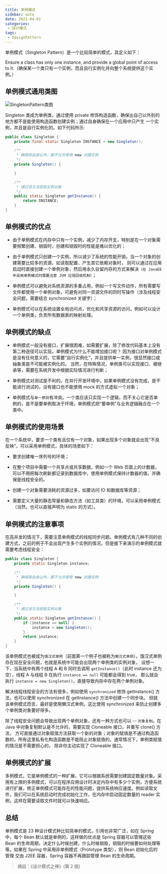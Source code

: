 ```yaml
---
title: 单例模式
sidebar: auto
date: 2021-04-01
categories:
 - 设计模式
tags:
 - DesignPattern
---
```


单例模式（Singleton Pattern）是一个比较简单的模式，其定义如下：

Ensure a class has only one instance, and provide a global point of access to it.（确保某一个类只有一个实例，而且自行实例化并向整个系统提供这个实例。）

## 单例模式通用类图

<img :src="$withBase('/img/java/design/SingletonPattern类图.png')" alt="SingletonPattern类图">

Singleton 类成为单例类，通过使用 private 修饰构造函数，确保出自己以外别的地方都不是能使用构造函数创建实例；通过自身确保在一个应用中只产生
一个实例，并且是自行实例化的。如下代码所示:

``` java
public class Singleton {
	private final static Singleton INSTANCE = new Singleton();

	/**
	 * 确保除自身以外，都不允许使用 new 创建实例
	 */
	private Singleton() {

	}

	/**
	 * 通过该方法获取实例对象
	 */
	public static Singleton getInstance() {
		return INSTANCE;
	}
}
```

## 单例模式的优点

* 由于单例模式在内存中只有一个实例，减少了内存开支，特别是在一个对象需要频繁创建、销毁时，创建和销毁时的性能是难以优化的；

* 由于单例模式只创建一个实例，所以减少了系统的性能开销，当一个对象的创建需要比较多的资源，如读取配置、产生其它依赖对象时，
则可以通过在应用启动时直接创建一个单例对象，然后用永久驻留内存的方式来解决`（在 JavaEE 中采用单例模式时需要注意 JVM 垃圾回收机制）`；

* 单例模式可以避免对系统资源的多重占用，例如一个写文件动作，所有需要写文件都使用一个单例对象，可避免对同一资源文件的同时写操作（涉及线程安全问题，需要结合 synchronized 关键字）；

* 单例模式可以在系统设置全局访问点，优化和共享资源的访问，例如可以设计一个单例类，负责所有数据表的映射处理。


## 单例模式的缺点

* 单例模式一般没有接口，扩展很困难，如需要扩展，除了修改代码基本上没有第二种途径可以实现。单例模式为什么不能增加接口呢？
因为接口对单例模式是没有任何意义的，它需要“自行实例化”，并且提供单一实例，很显然接口或抽象类是不可能被实例化的。
当然，在特殊情况，单例类可以实现接口、被继承等，需要在系统开发中根据实际情况进行判断；

* 单例模式对测试是不利的。在并行开发环境中，如果单例模式没有完成，是不能进行测试的，没有接口也不能使用 mock 的方式虚拟一个对象；

* 单例模式与`单一原则`有冲突。一个类应该只实现一个逻辑，而不关心它是否单例的，是不是要单例取决于环境，单例模式把“要单例”与业务逻辑融合在一个类中。

## 单例模式的使用场景

在一个系统中，要求一个类有且仅有一个对象，如果出现多个对象就会出现“不良反映”，可以采用单例模式，具体的场景如下：

* 要求创建唯一序列号的环境；

* 在整个项目中需要一个共享点或共享数据，例如一个 Web 页面上的计数器，可以不用把每次刷新都记录到数据库中，使用单例模式保持计数器的值，并确保是线程安全的。

* 创建一个对象需要消耗的资源过多，如要访问 IO 和数据库等资源；

* 需要定义大量的静态常量和静态方法（如工具类）的环境，可以采用单例模式（当然，也可以直接声明为 static 的方式）。

## 单例模式的注意事项

在高并发的情况下，需要注意单例模式的线程同步问题。单例模式有几种不同的创建方式，之前的例子不会出现产生多个实例的情况，但是接下来演示的单例模式就需要考虑线程安全：

``` java
public class Singleton {
	private static Singleton instance;

	/**
	 * 确保除自身以外，都不允许使用 new 创建实例
	 */
	private Singleton() {

	}

	/**
	 * 通过该方法获取实例对象
	 */
	public static Singleton getInstance() {
		if (instance == null) {
			instance = new Singleton();
		}
		return instance;
	}
}
```

该单例模式也被成为`饿汉式单例`（前面第一个例子也被称为`懒汉式单例`）。饿汉式单例存在现在安全问题，也就是系统中可能会出现两个单例类的实例对象，
设想一下，当系统中有两个线程 A 和 B 同时去调用 `getInstance()`（此时 instance 还为空），线程 A 与线程 B 在执行 `instance == null` 可能都会得到 true，
那么就会执行 `instance = new Singleton()`，直接导致内存中存在两个单例对象。

解决线程线程安全的方法有很多，例如使用 `synchronized` 修饰 getInstance() 方法，也可以使用 synchronized 在 getInstance() 方法中创建一个同步块。
但就该单例模式而言，最好是使用懒汉式单例，这比使用 synchronized 来防止创建多个单例类对象要好得多。

除了线程安全问题会导致出现两个单例对象，还有一种方式也可以 -- `对象复制`。在 Java 中对象复制默认是不允许的，需要实现 Cloneable 接口，并重写 clone() 方法，
方可直接通过对象赋值方法获取一个新的对象；对象的赋值是不通过构造函数的，所有这里私有化构造函数是不能阻止对象赋值的。通常情况下，单例类赋值的情况是不需要担心的，
除非你主动实现了 Cloneable 接口。



## 单例模式的扩展

多例模式，它是单例模式的一种扩展，它可以根据系统需要创建固定数量对象。采用有上限的多例模式，可以在程序应用设计时决定内存中有多少个实例，方便系统进行扩展，修正单例模式可能存在的性能问题，提供系统响应速度。例如读取文件，我们可以在系统启动时完成初始化工作，在内存中启动固定数量的 reader 实例，这样在需要读取文件时就可以快速响应。




## 总结

单例模式是 23 种设计模式种比较简单的模式，引用也非常广泛，如在 Spring 中，每个 Bean 默认就是单例的，这样做的优点是 Spring 容器可以管理这些 Bean
的生命周期，决定什么时候创建，什么时候销毁，销毁的时候要如何处理等等。如果在 Spring 中采用非单例模式（Prototype 类型），则 Bean 初始化后的管理
交由 J2EE 容器，Spring 容器不再跟踪管理 Bean 的生命周期。

> 摘自：《设计模式之禅》(第 2 版)
